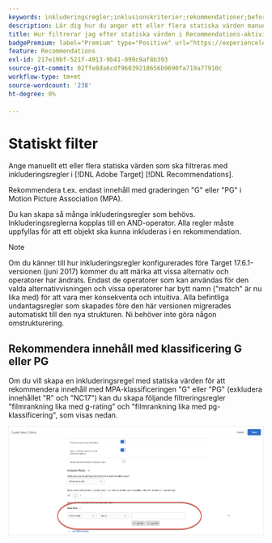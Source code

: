 ```yaml
---
keywords: inkluderingsregler;inklusionskriterier;rekommendationer;befordran;kampanjer;dynamisk filtrering;statiskt;statiskt filter
description: Lär dig hur du anger ett eller flera statiska värden manuellt för att filtrera med inkluderingsregler i Adobe [!DNL Target] Recommendations.
title: Hur filtrerar jag efter statiska värden i Recommendations-aktiviteter?
badgePremium: label="Premium" type="Positive" url="https://experienceleague.adobe.com/docs/target/using/introduction/intro.html?lang=en#premium newtab=true" tooltip="Se vad som ingår i Target Premium."
feature: Recommendations
exl-id: 217e19bf-521f-4913-9b41-099c9af8b393
source-git-commit: 02ffe8da6cdf96039218656b9690fa719a77910c
workflow-type: tm+mt
source-wordcount: '238'
ht-degree: 0%

---
```


# Statiskt filter

Ange manuellt ett eller flera statiska värden som ska filtreras med inkluderingsregler i [!DNL Adobe Target] [!DNL Recommendations].

Rekommendera t.ex. endast innehåll med graderingen &quot;G&quot; eller &quot;PG&quot; i Motion Picture Association (MPA).

Du kan skapa så många inkluderingsregler som behövs. Inkluderingsreglerna kopplas till en AND-operator. Alla regler måste uppfyllas för att ett objekt ska kunna inkluderas i en rekommendation.

>[!NOTE]
>
>Om du känner till hur inkluderingsregler konfigurerades före Target 17.6.1-versionen (juni 2017) kommer du att märka att vissa alternativ och operatorer har ändrats. Endast de operatorer som kan användas för den valda alternativvisningen och vissa operatorer har bytt namn (&quot;match&quot; är nu lika med) för att vara mer konsekventa och intuitiva. Alla befintliga undantagsregler som skapades före den här versionen migrerades automatiskt till den nya strukturen. Ni behöver inte göra någon omstrukturering.

## Rekommendera innehåll med klassificering G eller PG

Om du vill skapa en inkluderingsregel med statiska värden för att rekommendera innehåll med MPA-klassificeringen &quot;G&quot; eller &quot;PG&quot; (exkludera innehållet &quot;R&quot; och &quot;NC17&quot;) kan du skapa följande filtreringsregler &quot;filmrankning lika med g-rating&quot; och &quot;filmrankning lika med pg-klassificering&quot;, som visas nedan.

![Exempel på filmklassificering](/help/main/c-recommendations/c-algorithms/assets/movies.png)
